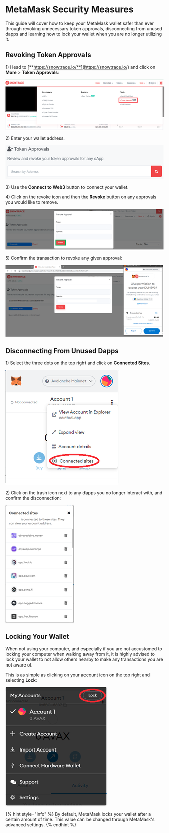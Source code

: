 # MetaMask Security Measures

This guide will cover how to keep your MetaMask wallet safer than ever through revoking unnecessary token approvals, disconnecting from unused dapps and learning how to lock your wallet when you are no longer utilizing it.

## Revoking Token Approvals

1\) Head to [**https://snowtrace.io/**](https://snowtrace.io/) and click on **More** > **Token Approvals**:

![](<../../.gitbook/assets/image (10) (1).png>)

2\) Enter your wallet address.

![](<../../.gitbook/assets/image (14) (1).png>)

3\) Use the **Connect to Web3** button to connect your wallet.

4\) Click on the revoke icon and then the **Revoke** button on any approvals you would like to remove.

![](<../../.gitbook/assets/image (9).png>)

5\) Confirm the transaction to revoke any given approval:

![Example MetaMask Transaction Confirmation](<../../.gitbook/assets/image (16) (1).png>)

## Disconnecting From Unused Dapps

1\) Select the three dots on the top right and click on **Connected Sites**.

![](<../../.gitbook/assets/image (8) (1).png>)

2\) Click on the trash icon next to any dapps you no longer interact with, and confirm the disconnection:

![](<../../.gitbook/assets/image (13) (1).png>)

## Locking Your Wallet

When not using your computer, and especially if you are not accustomed to locking your computer when walking away from it, it is highly advised to lock your wallet to not allow others nearby to make any transactions you are not aware of.

This is as simple as clicking on your account icon on the top right and selecting **Lock**:

![](<../../.gitbook/assets/image (7).png>)

{% hint style="info" %}
By default, MetaMask locks your wallet after a certain amount of time. This value can be changed through MetaMask's advanced settings.
{% endhint %}
